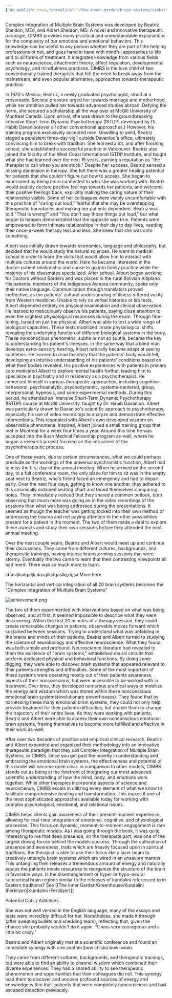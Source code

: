 ```yaml
---
{"dg-publish":true,"permalink":"/the-inner-garden/brain-systems/cimbs/"}
---
```


Complex Integration of Multiple Brain Systems was developed by Beatriz Sheldon, MEd, and Albert Sheldon, MD. A novel and innovative therapeutic paradigm, CIMBS provides many practical and understandable explanations for the complexity of our emotions and emotional behaviors. This knowledge can be useful to any person whether they are part of the helping professions or not, and goes hand in hand with mindful approaches to life and to all forms of treatment. It integrates knowledge from various fields such as neuroscience, attachment theory, affect regulation, developmental psychology, and mindfulness practices. CIMBS is the love child of two conventionally trained therapists that felt the need to break away from the mainstream, and even popular alternative, approaches towards therapeutic practice.

In 1970's Mexico, Beatriz, a newly graduated psychologist, stood at a crossroads. Societal pressure urged her towards marriage and motherhood, while her ambition pulled her towards advanced studies abroad. Defying the norm, she secured a scholarship all the way over at McGill University of Montreal Canada. Upon arrival, she was drawn to the groundbreaking Intensive Short-Term Dynamic Psychotherapy (ISTDP) developed by Dr. Habib Davanloo(over all other conventional approaches.) However, his training program exclusively accepted men. Unwilling to yield, Beatriz staged a persistent three-day vigil outside Davanloo's office, ultimately convincing him to break with tradition. She learned a lot, and after finishing school, she established a successful practice in Vancouver. Beatriz also joined the faculty of the West Coast International ISTDP Institute, and taught what she had learned over the next 15 years, earning a reputation as "the therapist to call when you are stuck." Despite her success, Beatriz sensed a missing dimension in therapy. She felt there was a greater healing potential for patients that she couldn't figure out how to access. She began to experiment by being more connected to who she was working with. Beatriz would audibly declare positive feelings towards her patients, and welcome their positive feelings back, explicitly making the caring nature of their relationship visible. Some of her colleagues were visibly uncomfortable with this practice of "caring out loud," fearful that she may be overstepping therapeutic boundaries and making her patients dependent. Beatriz was told "That is wrong!" and "You don't say those things out loud," but what began to happen demonstrated that the opposite was true. Patients were empowered to form intimate relationships in their day to day lives, needing their once-a-week therapy less and less. She knew that she was onto something.

Albert was initially drawn towards economics, language and philosophy, but decided that he would study the natural sciences. He went to medical school in order to learn the skills that would allow him to interact with multiple cultures around the world. Here he became interested in the doctor-patient relationship and chose to go into family practice while the majority of his classmates specialized. After school, Albert began working for Doctors without Borders and was placed in the rural Bolivian Altiplano. His patients, members of the indigenous Aymara community, spoke only their native language. Communication through translators proved ineffective, as the patients' cultural understanding of illness differed vastly from Western medicine. Unable to rely on verbal histories or lab tests, Albert depended entirely on physical examination and clinical observation. He learned to meticulously observe his patients, paying close attention to even the slightest physiological responses during the exam. Through fine-tuning, based on just the physical, Albert was able to test a wide range of biological capacities. These tests mobilized innate physiological shifts, revealing the underlying function of different biological systems in the body. These nonconscious phenomena, subtle or not so subtle, became the key to understanding his patient's illnesses. In the same way that a blind man develops extra-sensory hearing, Albert naturally became adept at seeing subtleties. He learned to read the story that the patients' body would tell, developing an intuitive understanding of his patients' conditions based on what their bodies revealed. His positive experiences with patients in primary care motivated Albert to explore mental health further, leading him to specialize in psychiatry and in residency as a psychotherapist. He immersed himself in various therapeutic approaches, including cognitive-behavioral, psychoanalytic, psychodynamic, systems-centered, group, interpersonal, hypnosis, and some experimental methods. During this period, he attended an Intensive Short-Term Dynamic Psychotherapy (ISTDP) course at McGill University, taught by Dr. Habib Davanloo. Albert was particularly drawn to Davanloo's scientific approach to psychotherapy, especially his use of video recordings to analyze and demonstrate effective interventions. This resonated with Albert's own developed wisdom on observable phenomena. Inspired, Albert joined a small training group that met in Montreal for a week four times a year. Around this time he was accepted into the Bush Medical Fellowship program as-well, where he began a research project focused on the intricacies of the psychotherapeutic process.

One of these years, due to certain circumstances, what we could perhaps preclude as the workings of the universal synchronistic function, Albert had to miss the first day of the annual meeting. When he arrived on the second day, to a full conference room, the only place for him to sit was in the empty seat next to Beatriz, who's friend faced an emergency and had to depart early. Over the next four days, getting to know one another, they adhered to this cosmically ordained seating chart and found themselves comparing notes. They immediately noticed that they shared a common outlook, both observing that much more was going on in the video recordings of the sessions than what was being addressed during the presentations. It seemed as though the teacher was getting locked into their own method of addressing the trauma and not paying attention to the other possibilities present for a patient in the moment. The two of them made a deal to explore these aspects and study their own sessions before they attended the next annual meeting.

Over the next couple years, Beatriz and Albert would meet up and continue their discussions. They came from different cultures, backgrounds, and therapeutic trainings, having intense brainstorming sessions that were stormy. Eventually the two came to learn that their contrasting viewpoints all had merit. There was so much more to learn.


ldfasljksdgaljk;dasglkjdgaslkj;dgsa More here


The horizontal and vertical integration of all 20 brain systems becomes the "Complex Integration of Multiple Brain Systems"


![achievement.png](/img/user/images/achievement.png)





The two of them experimented with interventions based on what was being observed, and at first, it seemed impossible to describe what they were discovering. Within the first 20 minutes of a therapy session, they could create remarkable changes in patients, observable moves forward which sustained between sessions. Trying to understand what was unfolding in the brains and minds of their patients, Beatriz and Albert turned to studying the science of neurobiology and affective neuroscience. What they found was both simple and profound. Neuroscience literature had revealed to them the existence of "brain systems," established neural circuits that perform dedicated physical and behavioral functions. By doing some digging, they were able to discover brain systems that appeared relevant to their patients strengths and difficulties. Some of the most important of these systems were operating mostly out of their patients awareness, aspects of their nonconscious, but were accessible to be worked with in treatment. Over time, they developed numerous practical ways to mobilize the energy and wisdom which was stored within these nonconscious emotional brain systems(evolutionary powerhouses). They found that by harnessing these many emotional brain systems, they could not only help provide treatment for their patients difficulties, but enable them to change the trajectory of their entire lives. As they were working with patients, Beatriz and Albert were able to access their own nonconscious emotional brain systems, freeing themselves to become more fulfilled and effective in their work as-well.

After over two decades of practice and empirical clinical research, Beatriz and Albert expanded and organized their methodology into an innovative therapeutic paradigm that they call Complex Integration of Multiple Brain Systems, or CIMBS. Once you get past the novelty in understanding and embracing the emotional brain systems, the effectiveness and potential of this model will become quite clear. In comparison to other models, CIMBS stands out as being at the forefront of integrating our most advanced scientific understanding of how the mind, body, and emotions work together. While other therapies incorporate aspects of science and neuroscience, CIMBS excels in utilizing every element of what we know to facilitate comprehensive healing and transformation. This makes it one of the most sophisticated approaches available today for working with complex psychological, emotional, and relational issues.

CIMBS helps clients gain awareness of their present-moment experience, allowing for real-time integration of emotional, cognitive, and physiological processes. This focus on dynamic, moment-to-moment engagement is rare among therapeutic models. As I was going through the book, it was quite interesting to me that deep presence, on the therapists part, was one of the largest driving forces behind the models success. Through the cultivation of presence and awareness, traits which are heavily focused upon in spiritual traditions, the therapist is able to use their focus like a laser beam to creatively untangle brain systems which are wired in an unsavory manner. This untangling then releases a tremendous amount of energy and naturally equips the patients innate resources to reorganize the structure of the brain in favorable ways. Is the disentanglement of hyper or hypo-neural subcortical brain regions similar to the releases of kundalini referenced to in Eastern traditions? 
	See [[The Inner Garden/Greenhouse/Kundalini (Fertilizer)\|Kundalini (Fertilizer)]]




Potential Cuts / Additions 

She was not well versed in the English language, many of the essays and tests were incredibly difficult for her. Nonetheless, she made it through (after sweating bullets and shedding tears), reflecting that, given the chance she probably wouldn't do it again. "It was very courageous and a little bit crazy."


Beatriz and Albert originally met at a scientific conference and found an immediate synergy with one another(bow chicka bow-wow). 


They came from different cultures, backgrounds, and therapeutic trainings, but were able to find an ability to channel wisdom which combined their diverse experiences. They had a shared ability to see therapeutic phenomenon and opportunities that their colleagues did not. This synergy lead them to discover and uncover profound sources of energy and knowledge within their patients that were completely nonconscious and had escaped detection previously. 